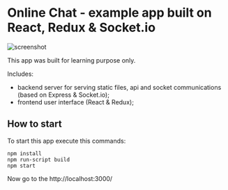 # Online Chat - example app built on React, Redux & Socket.io

<img src="https://photos.app.goo.gl/jUjWYhSyEwf4zaMA6" alt="screenshot" />

This app was built for learning purpose only.

Includes:
- backend server for serving static files, api and socket communications (based on Express & Socket.io);
- frontend user interface (React & Redux);

## How to start

To start this app execute this commands:

```
npm install
npm run-script build
npm start
```

Now go to the http://localhost:3000/
